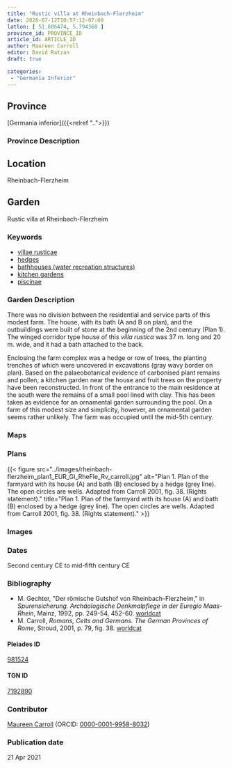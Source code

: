 ```yaml
---
title: "Rustic villa at Rheinbach-Flerzheim"
date: 2020-07-12T10:57:12-07:00
latlon: [ 51.606474, 5.794368 ]
province_id: PROVINCE_ID
article_id: ARTICLE_ID
author: Maureen Carroll
editor: David Ratzan
draft: true

categories:
 - "Germania Inferior"
---
```


## Province

[Germania inferior]({{<relref "..">}})

### Province Description

## Location

Rheinbach-Flerzheim

<!--### Location Description-->

<!-- LEAVE THIS BLANK FOR NOW -->

<!--## Sublocation-->

<!--
[AREA WITHIN LOCATION, LIKE “PALATINE HILL”](GEOREFERENCE LINK)
A sublocation is any area larger than an individual garden, but located within a location. I would always try to include a link to a controlled vocabulary here if possible. This ID may well be different from the Garden ID, e.g., Pompeii versus a Garden in one of the houses which has its own Pleiades ID.
-->

<!--### Sublocation Description-->

<!-- DESCRIPTION -->

## Garden

Rustic villa at Rheinbach-Flerzheim

### Keywords

- [villae rusticae](http://vocab.getty.edu/page/aat/300005518)
- [hedges](http://vocab.getty.edu/page/aat/300266413)
- [bathhouses (water recreation structures)](http://vocab.getty.edu/page/aat/300007347)
- [kitchen gardens](http://vocab.getty.edu/page/aat/300008110)
- [piscinae]( http://vocab.getty.edu/page/aat/300375619)

### Garden Description

There was no division between the residential and service parts of this modest farm. The house, with its bath (A and B on plan), and the outbuildings were built of stone at the beginning of the 2nd century (Plan 1). The winged corridor type house of this *villa rustica* was 37 m. long and 20 m. wide, and it had a bath attached to the back.  

Enclosing the farm complex was a hedge or row of trees, the planting trenches of which were uncovered in excavations (gray wavy border on plan). Based on the palaeobotanical evidence of carbonised plant remains and pollen, a kitchen garden near the house and fruit trees on the property have been reconstructed. In front of the entrance to the main residence at the south were the remains of a small pool lined with clay. This has been taken as evidence for an ornamental garden surrounding the pool.  On a farm of this modest size and simplicity, however, an ornamental garden seems rather unlikely. The farm was occupied until the mid-5th century.


### Maps

<!--
{{< figure src="IMG_URL" alt="ALT_TEXT" title="CAPTION" >}}
-->

### Plans

{{< figure src="../images/rheinbach-flerzheim_plan1_EUR_GI_RheFle_Rv_carroll.jpg" alt="Plan 1. Plan of the farmyard with its house (A) and bath (B) enclosed by a hedge (grey line). The open circles are wells. Adapted from Carroll 2001, fig. 38. (Rights statement)." title="Plan 1. Plan of the farmyard with its house (A) and bath (B) enclosed by a hedge (grey line). The open circles are wells. Adapted from Carroll 2001, fig. 38. (Rights statement)." >}}

### Images

<!--
{{< figure src="IMG_URL" alt="ALT_TEXT" title="CAPTION" >}}
-->

### Dates

Second century CE to mid-fifth century CE

### Bibliography

- M. Gechter, "Der römische Gutshof von Rheinbach-Flerzheim," in *Spurensicherung. Archäologische Denkmalpflege in der Euregio Maas-Rhein*, Mainz, 1992, pp. 249-54, 452-60. [worldcat](http://www.worldcat.org/oclc/28027282)
- M. Carroll, *Romans, Celts and Germans. The German Provinces of Rome*, Stroud, 2001, p. 79, fig. 38. [worldcat](http://www.worldcat.org/oclc/1120840822)

<!--#### Periodo ID-->

<!-- [PERIODO_ID](https://pleiades.stoa.org/places/PLEIADES_ID) -->

#### Pleiades ID

[981524](https://pleiades.stoa.org/places/981524)
<!-- germania imferior; no pleiades location -->

#### TGN ID

[7192890](http://vocab.getty.edu/page/tgn/7192890)

### Contributor
[Maureen Carroll](link) (ORCID: [0000-0001-9958-8032](https://orcid.org/0000-0001-9958-8032))

### Publication date


21 Apr 2021

<!--### Related articles-->

<!-- Links to other related articles. Leave blank for now -->